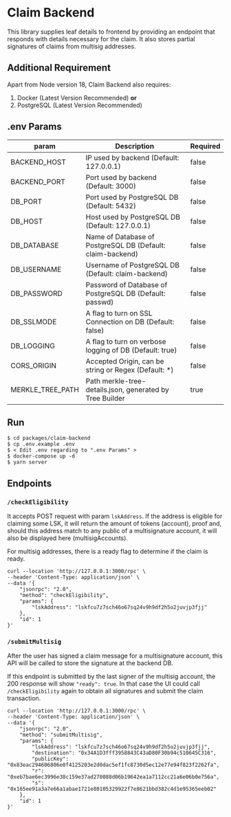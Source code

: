 # Claim Backend

This library supplies leaf details to frontend by providing an endpoint that responds with details necessary for the claim. It also stores partial signatures of claims from multisig addresses.

## Additional Requirement

Apart from Node version 18, Claim Backend also requires:

1. Docker (Latest Version Recommended) **or**
2. PostgreSQL (Latest Version Recommended)

## .env Params

| param            | Description                                                | Required |
| ---------------- | ---------------------------------------------------------- | -------- |
| BACKEND_HOST     | IP used by backend (Default: 127.0.0.1)                    | false    |
| BACKEND_PORT     | Port used by backend (Default: 3000)                       | false    |
| DB_PORT          | Port used by PostgreSQL DB (Default: 5432)                 | false    |
| DB_HOST          | Host used by PostgreSQL DB (Default: 127.0.0.1)            | false    |
| DB_DATABASE      | Name of Database of PostgreSQL DB (Default: claim-backend) | false    |
| DB_USERNAME      | Username of PostgreSQL DB (Default: claim-backend)         | false    |
| DB_PASSWORD      | Password of Database of PostgreSQL DB (Default: passwd)    | false    |
| DB_SSLMODE       | A flag to turn on SSL Connection on DB (Default: false)    | false    |
| DB_LOGGING       | A flag to turn on verbose logging of DB (Default: true)    | false    |
| CORS_ORIGIN      | Accepted Origin, can be string or Regex (Default: \*)      | false    |
| MERKLE_TREE_PATH | Path merkle-tree-details.json, generated by Tree Builder   | true     |

## Run

```
$ cd packages/claim-backend
$ cp .env.example .env
$ < Edit .env regarding to ".env Params" >
$ docker-compose up -d
$ yarn server
```

## Endpoints

### `/checkEligibility`

It accepts POST request with param `lskAddress`. If the address is eligible for claiming some LSK, it will return the amount of tokens (account), proof and, should this address match to any public of a multisignature account, it will also be displayed here (multisigAccounts).

For multisig addresses, there is a ready flag to determine if the claim is ready.

```
curl --location 'http://127.0.0.1:3000/rpc' \
--header 'Content-Type: application/json' \
--data '{
    "jsonrpc": "2.0",
    "method": "checkEligibility",
    "params": {
        "lskAddress": "lskfcu7z7sch46o67sq24v9h9df2h5o2juvjp3fjj"
    },
    "id": 1
}'
```

### `/submitMultisig`

After the user has signed a claim message for a multisignature account, this API will be called to store the signature at the backend DB.

If this endpoint is submitted by the last signer of the multisig account, the 200 response will show `"ready": true`.
In that case the UI could call `/checkEligibility` again to obtain all signatures and submit the claim transaction.

```
curl --location 'http://127.0.0.1:3000/rpc' \
--header 'Content-Type: application/json' \
--data '{
    "jsonrpc": "2.0",
    "method": "submitMultisig",
    "params": {
        "lskAddress": "lskfcu7z7sch46o67sq24v9h9df2h5o2juvjp3fjj",
        "destination": "0x34A1D3fff3958843C43aD80F30b94c510645C316",
        "publicKey": "0x83eac294606806e0f4125203e2d0dac5ef1fc8730d5ec12e77e94f823f2262fa",
        "r": "0xeb7bae6ec3996e38c159e37ad270088d06b19642ea1a7112cc21a6e06b0e756a",
        "s": "0x165ee91a3a7e66a1abae1721e80105329922f7e8621bbd382c4d1e95365eeb02"
    },
    "id": 1
}'
```
